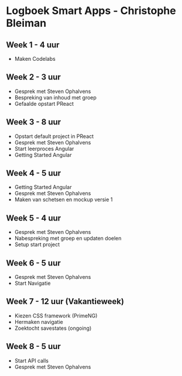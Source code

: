 # Logboek Smart Apps - Christophe Bleiman

## Week 1 - 4 uur
* Maken Codelabs

## Week 2 - 3 uur
* Gesprek met Steven Ophalvens
* Bespreking van inhoud met groep
* Gefaalde opstart PReact

## Week 3 - 8 uur
* Opstart default project in PReact
* Gesprek met Steven Ophalvens
* Start leerproces Angular
* Getting Started Angular

## Week 4 - 5 uur
* Getting Started Angular
* Gesprek met Steven Ophalvens
* Maken van schetsen en mockup versie 1

## Week 5 - 4 uur
* Gesprek met Steven Ophalvens
* Nabespreking met groep en updaten doelen
* Setup start project

## Week 6 - 5 uur
* Gesprek met Steven Ophalvens
* Start Navigatie

## Week 7 - 12 uur (Vakantieweek)
* Kiezen CSS framework (PrimeNG)
* Hermaken navigatie
* Zoektocht savestates (ongoing)

## Week 8 - 5 uur
* Start API calls
* Gesprek met Steven Ophalvens
